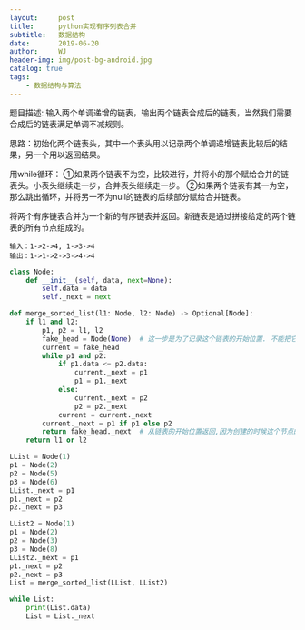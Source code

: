 ```yaml
---
layout:     post
title:      python实现有序列表合并
subtitle:   数据结构
date:       2019-06-20
author:     WJ
header-img: img/post-bg-android.jpg
catalog: true
tags:
    - 数据结构与算法
---
```


题目描述: 输入两个单调递增的链表，输出两个链表合成后的链表，当然我们需要合成后的链表满足单调不减规则。

思路：初始化两个链表头，其中一个表头用以记录两个单调递增链表比较后的结果，另一个用以返回结果。

用while循环：
①如果两个链表不为空，比较进行，并将小的那个赋给合并的链表头。小表头继续走一步，合并表头继续走一步。
②如果两个链表有其一为空，那么跳出循环，并将另一不为null的链表的后续部分赋给合并链表。

将两个有序链表合并为一个新的有序链表并返回。新链表是通过拼接给定的两个链表的所有节点组成的。 
```
输入：1->2->4, 1->3->4
输出：1->1->2->3->4->4
```

```python
class Node:
    def __init__(self, data, next=None):
        self.data = data
        self._next = next

def merge_sorted_list(l1: Node, l2: Node) -> Optional[Node]:
    if l1 and l2:
        p1, p2 = l1, l2
        fake_head = Node(None)  # 这一步是为了记录这个链表的开始位置. 不能把它和下一行代码合二为一.
        current = fake_head
        while p1 and p2:
            if p1.data <= p2.data:
                current._next = p1
                p1 = p1._next
            else:
                current._next = p2
                p2 = p2._next
            current = current._next
        current._next = p1 if p1 else p2
        return fake_head._next  # 从链表的开始位置返回,因为创建的时候这个节点的date为None,next指向第一个数据,所以,直接返回fake_head._next
    return l1 or l2

LList = Node(1)
p1 = Node(2)
p2 = Node(5)
p3 = Node(6)
LList._next = p1
p1._next = p2
p2._next = p3

LList2 = Node(1)
p1 = Node(2)
p2 = Node(3)
p3 = Node(8)
LList2._next = p1
p1._next = p2
p2._next = p3
List = merge_sorted_list(LList, LList2)

while List:
    print(List.data)
    List = List._next
```